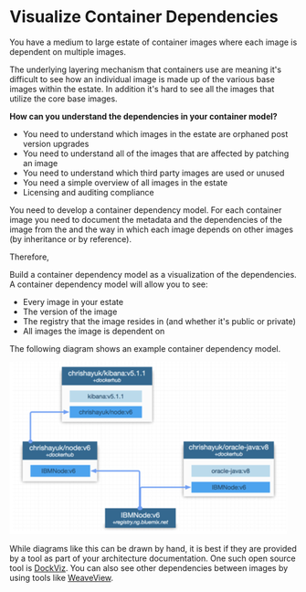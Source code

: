 # Visualize Container Dependencies

You have a medium to large estate of container images where each image is dependent on multiple images.

The underlying layering mechanism that containers use are meaning it's difficult to see how an individual image is made up of the various base images within the estate.  In addition it's hard to see all the images that utilize the core base images.

**How can you understand the dependencies in your container model?**

* You need to understand which images in the estate are orphaned post version upgrades
* You need to understand all of the images that are affected by patching an image
* You need to understand which third party images are used or unused
* You need a simple overview of all images in the estate
* Licensing and auditing compliance

You need to develop a container dependency model.   For each container image you need to document the metadata and the dependencies of the image from the and the way in which each image depends on other images (by inheritance or by reference).

Therefore,

Build a container dependency model as a visualization of the dependencies.  A container dependency model will allow you to see:

* Every image in your estate
* The version of the image
* The registry that the image resides in \(and whether it's public or private\)
* All images the image is dependent on

The following diagram shows an example container dependency model.


![](/assets/container_dependency_model.png)


While diagrams like this can be drawn by hand, it is best if they are provided by a tool as part of your architecture documentation.  One such open source tool is [DockViz](https://hub.docker.com/r/nate/dockviz/).  You can also see other dependencies between images by using tools like [WeaveView](https://learnk8s.io/visualise-dependencies-kubernetes).
